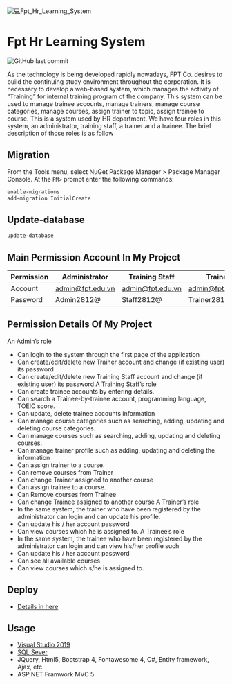 ![💻Fpt_Hr_Learning_System](https://user-images.githubusercontent.com/65063159/132022770-35d2df2a-44e2-49a5-ae26-90a67d68fd40.png)
# Fpt Hr Learning System

![GitHub last commit](https://img.shields.io/github/last-commit/no1erick1/FptHrLearningSystem?style=plastic)

As the technology is being developed rapidly nowadays, FPT Co. desires to build the continuing study environment throughout the corporation. It is necessary to develop a web-based system, which manages the activity of “Training” for internal training program of the company. This system can be used to manage trainee accounts, manage trainers, manage course categories, manage courses, assign trainer to topic, assign trainee to course. This is a system used by HR department. We have four roles in this system, an administrator, training staff, a trainer and a trainee. The brief description of those roles is as follow
## Migration
From the Tools menu, select NuGet Package Manager > Package Manager Console.
At the ```PM>``` prompt enter the following commands:
```bash
enable-migrations
add-migration InitialCreate
```
## Update-database
```bash
update-database
```
## Main Permission Account In My Project
Permission | Administrator | Training Staff | Trainer | Trainee 
--- | --- | --- | --- |--- 
Account | admin@fpt.edu.vn | admin@fpt.edu.vn | admin@fpt.edu.vn | admin@fpt.edu.vn 
Password | Admin2812@ | Staff2812@ | Trainer2812@ | Trainee2812@ 
## Permission Details Of My Project
An Admin’s role
- Can login to the system through the first page of the application
- Can create/edit/delete new Trainer account and change (if existing user) its password
- Can create/edit/delete new Training Staff account and change (if existing user) its password
A Training Staff’s role
- Can create trainee accounts by entering details.
- Can search a Trainee-by-trainee account, programming language, TOEIC score.
- Can update, delete trainee accounts information
- Can manage course categories such as searching, adding, updating and deleting course categories.
- Can manage courses such as searching, adding, updating and deleting courses. 
- Can manage trainer profile such as adding, updating and deleting the information
- Can assign trainer to a course.
- Can remove courses from Trainer
- Can change Trainer assigned to another course
- Can assign trainee to a course.
- Can Remove courses from Trainee
- Can change Trainee assigned to another course
A Trainer’s role
- In the same system, the trainer who have been registered by the administrator can login and can
update his profile.
- Can update his / her account password
- Can view courses which he is assigned to.
A Trainee’s role
- In the same system, the trainee who have been registered by the administrator can login and can view
his/her profile such
- Can update his / her account password
- Can see all available courses
- Can view courses which s/he is assigned to.
## Deploy
- [Details in here](https://docs.microsoft.com/en-us/aspnet/web-forms/overview/deployment/visual-studio-web-deployment/deploying-to-iis)
## Usage
- [Visual Studio 2019](https://visualstudio.microsoft.com/)
- [SQL Sever](https://www.microsoft.com/en-us/sql-server/sql-server-downloads)
- JQuery, Html5, Bootstrap 4, Fontawesome 4, C#, Entity framework, Ajax, etc.
- ASP.NET Framwork MVC 5
